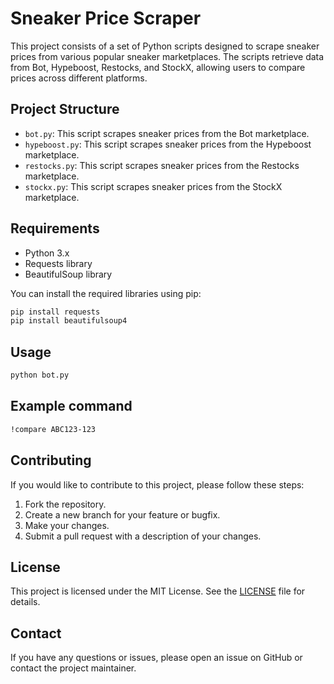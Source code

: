 # Sneaker Price Scraper

This project consists of a set of Python scripts designed to scrape sneaker prices from various popular sneaker marketplaces. The scripts retrieve data from Bot, Hypeboost, Restocks, and StockX, allowing users to compare prices across different platforms.

## Project Structure

- `bot.py`: This script scrapes sneaker prices from the Bot marketplace.
- `hypeboost.py`: This script scrapes sneaker prices from the Hypeboost marketplace.
- `restocks.py`: This script scrapes sneaker prices from the Restocks marketplace.
- `stockx.py`: This script scrapes sneaker prices from the StockX marketplace.

## Requirements

- Python 3.x
- Requests library
- BeautifulSoup library

You can install the required libraries using pip:
```bash
pip install requests
pip install beautifulsoup4
```
## Usage
```bash
python bot.py
```
## Example command
```bash
!compare ABC123-123
```

## Contributing

If you would like to contribute to this project, please follow these steps:

1. Fork the repository.
2. Create a new branch for your feature or bugfix.
3. Make your changes.
4. Submit a pull request with a description of your changes.

## License

This project is licensed under the MIT License. See the [LICENSE](LICENSE) file for details.

## Contact

If you have any questions or issues, please open an issue on GitHub or contact the project maintainer.
